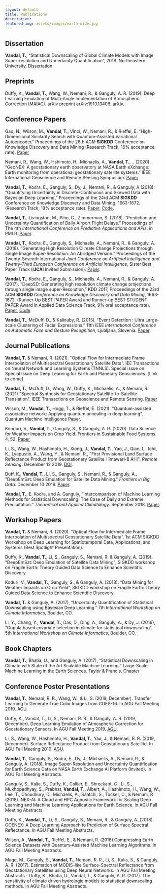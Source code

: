 ```yaml
---
layout: default
title: Publications 
description: 
featured-img: assets/images/earth-wide.jpg
---
```


## Dissertation

**Vandal, T.**, “Statistical Downscaling of Global Climate Models with Image Super-resolution and Uncertainty Quantification”, 2018. Northeastern University. [Dissertation](./papers/vandal_dissertation_2018.pdf)


## Preprints

Duffy, K., **Vandal, T.**, Wang, W., Nemani, R., & Ganguly, A. R. (2019). Deep Learning Emulation of Multi-Angle Implementation of Atmospheric Correction (MAIAC). arXiv preprint arXiv:1910.13408. [arXiv](https://arxiv.org/pdf/1910.13408).

## Conference Papers

Gao, N., Wilson, M., **Vandal, T.**, Vinci, W., Nemani, R., & Rieffel, E. "High-Dimensional Similarity Search with Quantum-Assisted Variational Autoencoder," Proceedings of the 26th ACM **SIGKDD** Conference on Knowledge Discovery and Data Mining (Research Track, 16% acceptance rate). [Paper](https://www.kdd.org/kdd2020/accepted-papers/view/high-dimensional-similarity-search-with-quantum-assisted-variational-autoen)

Nemani, R., Wang, W., Hshimoto, H., Michaelis, A., **Vandal, T.**, .. (2020). “GeoNEX: A geostationary earth observatory at NASA Earth eXchange: Earth monitoring from operational geostationary satellite systems.” IEEE International Geoscience and Remote Sensing Symposium. [Paper](https://igarss2020.org/view_paper.php?PaperNum=1427)


**Vandal, T.**, Kodra, E., Ganguly, S., Dy, J., Nemani, R., & Ganguly, A (2018): “Quantifying Uncertainty in Discrete-Continuous and Skewed Data with Bayesian Deep Learning,” Proceedings of the 24rd ACM **SIGKDD** Conference on Knowledge Discovery and Data Mining, 1663-1672. (Research Track, 18% acceptance rate). [Paper](https://www.kdd.org/kdd2018/accepted-papers/view/quantifying-uncertainty-in-discrete-continuous-and-skewed-data-with-bayesia), [Code](https://github.com/tjvandal/discrete-continuous-bdl).

**Vandal, T.**, Livingston, M., Piho, C., Zimmerman, S. (2018). “Prediction and Uncertainty Quantification of Daily Airport Flight Delays.” Proceedings of The 4th *International Conference on Predictive Applications and APIs*, in PMLR. [Paper](http://proceedings.mlr.press/v82/vandal18a/vandal18a.pdf).

**Vandal, T.**, Kodra, E., Ganguly, S., Michaelis, A., Nemani, R., & Ganguly, A. (2018). “Generating High Resolution Climate Change Projections through Single Image Super-Resolution: An Abridged Version.” Proceedings of the Twenty-Seventh International *Joint Conference on Artificial Intelligence and Twenty-Third European Conference on Artificial Intelligence*, Sister Best Paper Track (**IJCAI** Invited Submission). [Paper](https://www.ijcai.org/proceedings/2018/0759.pdf).

**Vandal, T.**, Kodra, E., Ganguly, S., Michaelis, A., Nemani, R., & Ganguly, A. (2017). “DeepSD: Generating high resolution climate change projections through single image super-Resolution,” KDD 2017, Proceedings of the 23rd ACM **SIGKDD** *Conference on Knowledge Discovery and Data Mining*, 1663-1672. (Runner-Up BEST PAPER Award and Runner-up BEST STUDENT PAPER Award in Applied Data Science Track, 9% oral acceptance rate). [Paper](https://www.kdd.org/kdd2017/papers/view/deepsd-generating-high-resolution-climate-change-projections-through-single), [Code](https://github.com/tjvandal/deepsd).

**Vandal, T.**, McDuff, D., & Kaliouby, R. (2015), “Event Detection : Ultra Large-scale Clustering of Facial Expressions.” 11th IEEE *International Conference on Automatic Face and Gesture Recognition*, Ljubljana, Slovenia. [Paper](http://www.affectiva.com/wp-content/uploads/2017/03/Event-Detection-Ultra-Large-scale-Clustering-of-Facial-Expressions.pdf).

## Journal Publications

**Vandal, T.** & Nemani, R. (2021). "Optical Flow for Intermediate Frame Interpolation of Multispectral Geostationary Satellite Data". IEE Transactions on Neural Network and Learning Systems (TNNLS). Special issue on Special Issue on Deep Learning for Earth and Planetary Geosciences. [Link to come]

**Vandal, T.**, McDuff, D., Wang, W., Duffy, K., Michaelis, A., & Nemani, R. (2021) "Spectral Synthesis for Geostationary Satellite-to-Satellite Translation". IEEE Transactions on Geoscience and Remote Sensing. [Paper](https://ieeexplore.ieee.org/document/9462910)

Wilson, M., **Vandal, T.**, Hogg, T., & Rieffel, E. (2021). "Quantum-assisted associative network: Applying quantum annealing in deep learning". Quantum Machine Intelligence [Paper](https://link.springer.com/article/10.1007/s42484-021-00047-9).

Konduri, V., **Vandal, T.**, Ganguly, S., & Ganguly, A. R. (2020). Data Science for Weather Impacts on Crop Yield. Frontiers in Sustainable Food Systems, 4, 52. [Paper](https://www.frontiersin.org/articles/10.3389/fsufs.2020.00052/full)

Li, S., Wang, W., Hashimoto, H., Xiong, J., **Vandal, T.**, Yao, J., Qian, L., Ichii, K., Lyapustin, A., Wang, Y., & Nemani, R., "First Provisional Land Surface Reflectance Product from Geostationary Satellite Himawari-8 AHI". *Remote Sensing*. December 12 2019. [DOI](https://doi.org/10.3390/rs11242990).

Duff, K., **Vandal, T.**, Li, S., Ganguly, S., Nemani, R., & Ganguly, A., "DeepEmSat: Deep Emulation for Satellite Data Mining." *Frontiers in Big Data*. December 10 2019. [Paper](https://www.frontiersin.org/articles/10.3389/fdata.2019.00042/full).

**Vandal, T.**, E. Kodra, and A. Ganguly, “Intercomparison of Machine Learning Methods for Statistical Downscaling: The Case of Daily and Extreme Precipitation.” *Theoretical and Applied Climatology*. September 2018. [Paper](https://link.springer.com/article/10.1007/s00704-018-2613-3).

## Workshop Papers

**Vandal, T.** & Nemani, R. (2020). “Optical Flow for Intermediate Frame Interpolation of Multispectral Geostationary Satellite Data”.  1st ACM SIGKDD Workshop on Deep Learning for Spatiotemporal Data,
Applications, and Systems (Best Spotlight Presentation).

Duffy, K., **Vandal, T.**, Li, S., Ganguly, S., Nemani, R. & Ganguly, A. (2019). "DeepEmSat: Deep Emulation of Satellite Data Mining", SIGKDD workshop on Fragile Earth: Theory Guided Data Science to Enhance Scientific Discovery. 

Koduri, V., **Vandal, T.**, Ganguly, S., & Ganguly, A. (2018). “Data Mining for Weather Impacts on Crop Yield”,  SIGKDD workshop on Fragile Earth: Theory Guided Data Science to Enhance Scientific Discovery. 

**Vandal, T.** & Ganguly, A. (2017), “Uncertainty Quantification of Statistical Downscaling using Bayesian Deep Learning.” 7th *International Workshop on Climate Informatics*, Boulder, CO. 

Li, Y., Chang, Y., **Vandal, T.**,  Das, D., Ding, A., Ganguly,  A., & Dy, J. (2016), “Copula based covariate selection in climate for statistical downscaling", 5th *International Workshop on Climate Informatics*, Boulder, CO.

## Book Chapters

**Vandal, T.**,  Bhatia, U., and Ganguly, A. (2017), “Statistical Downscaling in Climate with State of the Art Scalable Machine Learning.” Large-Scale Machine Learning in the Earth Sciences. Taylor & Francis. [Chapter](https://www.taylorfrancis.com/books/e/9781315371740/chapters/10.4324/9781315371740-4)

## Conference Poster Presentations

**Vandal, T.**, Nemani, R. R., Wang, W., & Li, S. (2019, December). Transfer Learning to Generate True Color Images from GOES-16. In AGU Fall Meeting 2019. [AGU](https://agu.confex.com/agu/fm19/meetingapp.cgi/Paper/608499).

Duffy, K., Vandal, T., Li, S., Nemani, R. R., & Ganguly, A. R. (2019, December). Deep Learning Emulation of Atmospheric Correction for Geostationary Sensors. In AGU Fall Meeting 2019. [AGU](https://agu.confex.com/agu/fm19/meetingapp.cgi/Paper/543801).

Li, S., Wang, W., Hashimoto, H., **Vandal, T.**, Yao, J., & Nemani, R. R. (2019, December). Surface Reflectance Product from Geostationary Satellite. In AGU Fall Meeting 2019. [AGU](https://agu.confex.com/agu/fm19/meetingapp.cgi/Paper/488058).

**Vandal, T.**, Ganguly, S., Kodra, E., Dy, J., Michaelis, A., Nemani, R., & Ganguly, A. (2018). Image Super-Resolution and Uncertainty Quantification for Earth Science Data on NASA Earth Exchange AI Platform (Invited). In AGU Fall Meeting Abstracts.

Ganguly, S., Kalia, S., Duffy, K., Collier, E., Shreekant, G., Li, S., Mukhopadhyay, S., Prabhat, **Vandal, T.**, Albert, A., Hashimoto, H., Wang, W., Lee, T., Choudhury, D., Michaelis, A., Saatchi, S., Tucker, C., & Nemani, R (2018). NEX-AI: A Cloud and HPC Agnostic Framework for Scaling Deep Learning and Machine Learning Applications for Earth Science. In AGU Fall Meeting Abstracts.

Duffy, K., **Vandal, T.**, Li, S., Ganguly, S., Nemani, R., & Ganguly, A.,(2018). GOENEX: A Deep Learning Approach to Prediction of Surface Spectral Reflectance. In AGU Fall Meeting Abstracts.

Wilson, A., **Vandal, T.**, Rieffel, E., & Nemani, R. (2018).Compressing Earth Science Datasets with Quantum-Assisted Machine Learning Algorithms. In AGU Fall Meeting Abstracts.

Mage, M., Ganguly, S., **Vandal, T.**, Nemani, R. R., Li, S., Kalia, S., & Ganguly, A. R. (2017). Estimation of MODIS-like Surface-Spectral Reflectance from Geostationary Satellites using Deep Neural Networks. In AGU Fall Meeting Abstracts.- Duffy, K., Bhatia, U., Vandal, T., & Ganguly, A. R. (2017). The sensitivity of climate driven hydrologic models to statistical downscaling methods. In AGU Fall Meeting Abstracts.


